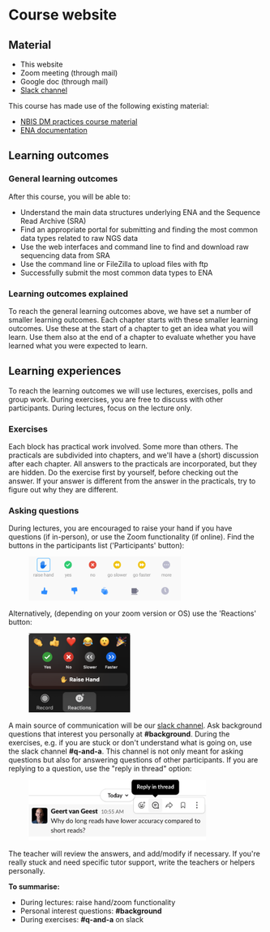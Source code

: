 # Course website

## Material

* This website
* Zoom meeting (through mail)
* Google doc (through mail)
* [Slack channel](https://slack.com)

This course has made use of the following existing material:

- [NBIS DM practices course material](https://nbisweden.github.io/module-repository-submission-dm-practices/04-exercise-ENA-submission/index.html)
- [ENA documentation](https://ena-docs.readthedocs.io/en/latest/index.html)

## Learning outcomes

### General learning outcomes

After this course, you will be able to:

- Understand the main data structures underlying ENA and the Sequence Read Archive (SRA)
- Find an appropriate portal for submitting and finding the most common data types related to raw NGS data
- Use the web interfaces and command line to find and download raw sequencing data from SRA
- Use the command line or FileZilla to upload files with ftp
- Successfully submit the most common data types to ENA

### Learning outcomes explained

To reach the general learning outcomes above, we have set a number of smaller learning outcomes. Each chapter starts with these smaller learning outcomes. Use these at the start of a chapter to get an idea what you will learn. Use them also at the end of a chapter to evaluate whether you have learned what you were expected to learn.

## Learning experiences

To reach the learning outcomes we will use lectures, exercises, polls and group work. During exercises, you are free to discuss with other participants. During lectures, focus on the lecture only.

### Exercises

Each block has practical work involved. Some more than others. The practicals are subdivided into chapters, and we'll have a (short) discussion after each chapter. All answers to the practicals are incorporated, but they are hidden. Do the exercise first by yourself, before checking out the answer. If your answer is different from the answer in the practicals, try to figure out why they are different.

### Asking questions
During lectures, you are encouraged to raise your hand if you have questions (if in-person), or use the Zoom functionality (if online). Find the buttons in the participants list ('Participants' button):

<figure>
  <img src="assets/images/zoom_icons.png" width="300"/>
</figure>

Alternatively, (depending on your zoom version or OS) use the 'Reactions' button:

<figure>
  <img src="assets/images/reactions_zoom.png" width="200"/>
</figure>

A main source of communication will be our [slack channel](https://www.slack.com). Ask background questions that interest you personally at **#background**. During the exercises, e.g. if you are stuck or don't understand what is going on, use the slack channel **#q-and-a**.  This channel is not only meant for asking questions but also for answering questions of other participants. If you are replying to a question, use the "reply in thread" option:

<figure>
  <img src="assets/images/reply_in_thread.png" width="350"/>
</figure>

The teacher will review the answers, and add/modify if necessary. If you're really stuck and need specific tutor support, write the teachers or helpers personally.

**To summarise:**

* During lectures: raise hand/zoom functionality
* Personal interest questions: **#background**
* During exercises: **\#q-and-a** on slack
